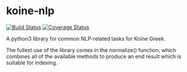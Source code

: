 # koine-nlp

[![Build Status](https://travis-ci.org/nathans/koine-nlp.svg?branch=master)](https://travis-ci.org/nathans/koine-nlp)
[![Coverage Status](https://coveralls.io/repos/nathans/koine-nlp/badge.svg?branch=master&service=github)](https://coveralls.io/github/nathans/koine-nlp?branch=master)

A python3 library for common NLP-related tasks for Koine
Greek.

The fullest use of the library comes in the normalize() function,
which combines all of the available methods to produce an end result
which is suitable for indexing.
